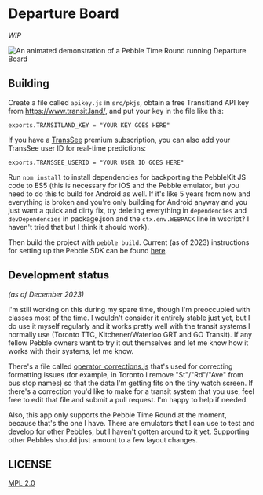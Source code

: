 # Departure Board

*WIP*

![An animated demonstration of a Pebble Time Round running Departure Board](resources/departure_board.gif)

## Building

Create a file called `apikey.js` in `src/pkjs`, obtain a free Transitland API key from https://www.transit.land/, and put your key in the file like this:

    exports.TRANSITLAND_KEY = "YOUR KEY GOES HERE"

If you have a [TransSee](https://transsee.ca) premium subscription, you can also add your TransSee user ID for real-time predictions:

    exports.TRANSSEE_USERID = "YOUR USER ID GOES HERE"

Run `npm install` to install dependencies for backporting the PebbleKit JS code to ES5 (this is necessary for iOS and the Pebble emulator, but you need to do this to build for Android as well. If it's like 5 years from now and everything is broken and you're only building for Android anyway and you just want a quick and dirty fix, try deleting everything in `dependencies` and `devDependencies` in package.json and the `ctx.env.WEBPACK` line in wscript? I haven't tried that but I think it should work).

Then build the project with `pebble build`. Current (as of 2023) instructions for setting up the Pebble SDK can be found [here](https://github.com/andyburris/pebble-setup).

## Development status

*(as of December 2023)*

I'm still working on this during my spare time, though I'm preoccupied with classes most of the time. I wouldn't consider it entirely stable just yet, but I do use it myself regularly and it works pretty well with the transit systems I normally use (Toronto TTC, Kitchener/Waterloo GRT and GO Transit). If any fellow Pebble owners want to try it out themselves and let me know how it works with their systems, let me know.

There's a file called [operator_corrections.js](src/pkjs/operator_corrections.js) that's used for correcting formatting issues (for example, in Toronto I remove "St"/"Rd"/"Ave" from bus stop names) so that the data I'm getting fits on the tiny watch screen. If there's a correction you'd like to make for a transit system that you use, feel free to edit that file and submit a pull request. I'm happy to help if needed.

Also, this app only supports the Pebble Time Round at the moment, because that's the one I have. There are emulators that I can use to test and develop for other Pebbles, but I haven't gotten around to it yet. Supporting other Pebbles should just amount to a few layout changes.

## LICENSE

[MPL 2.0](LICENSE.txt)
